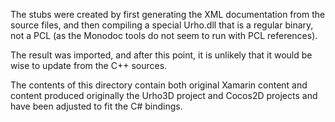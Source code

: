 
The stubs were created by first generating the XML documentation from the source files, 
and then compiling a special Urho.dll that is a regular binary, not a PCL (as the
Monodoc tools do not seem to run with PCL references).

The result was imported, and after this point, it is unlikely that it would be wise
to update from the C++ sources.

The contents of this directory contain both original Xamarin content
and content produced originally the Urho3D project and Cocos2D
projects and have been adjusted to fit the C# bindings.


